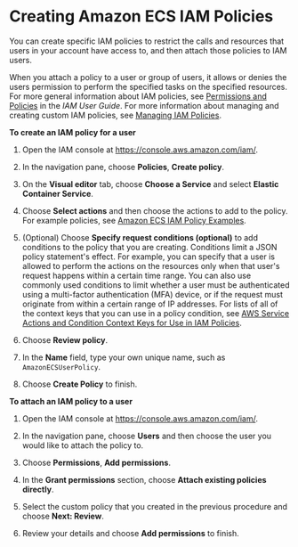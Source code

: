 # Creating Amazon ECS IAM Policies<a name="ECS_IAM_user_policies"></a>

You can create specific IAM policies to restrict the calls and resources that users in your account have access to, and then attach those policies to IAM users\.

When you attach a policy to a user or group of users, it allows or denies the users permission to perform the specified tasks on the specified resources\. For more general information about IAM policies, see [Permissions and Policies](http://docs.aws.amazon.com/IAM/latest/UserGuide/PermissionsAndPolicies.html) in the *IAM User Guide*\. For more information about managing and creating custom IAM policies, see [Managing IAM Policies](http://docs.aws.amazon.com/IAM/latest/UserGuide/ManagingPolicies.html)\.

**To create an IAM policy for a user**

1. Open the IAM console at [https://console\.aws\.amazon\.com/iam/](https://console.aws.amazon.com/iam/)\.

1. In the navigation pane, choose **Policies**, **Create policy**\. 

1. On the **Visual editor** tab, choose **Choose a Service** and select **Elastic Container Service**\.

1. Choose **Select actions** and then choose the actions to add to the policy\. For example policies, see [Amazon ECS IAM Policy Examples](IAMPolicyExamples.md)\.

1. \(Optional\) Choose **Specify request conditions \(optional\)** to add conditions to the policy that you are creating\. Conditions limit a JSON policy statement's effect\. For example, you can specify that a user is allowed to perform the actions on the resources only when that user's request happens within a certain time range\. You can also use commonly used conditions to limit whether a user must be authenticated using a multi\-factor authentication \(MFA\) device, or if the request must originate from within a certain range of IP addresses\. For lists of all of the context keys that you can use in a policy condition, see [AWS Service Actions and Condition Context Keys for Use in IAM Policies](http://docs.aws.amazon.com/IAM/latest/UserGuide/reference_policies_actionsconditions.html)\.

1. Choose **Review policy**\.

1. In the **Name** field, type your own unique name, such as `AmazonECSUserPolicy`\.

1. Choose **Create Policy** to finish\. 

**To attach an IAM policy to a user**

1. Open the IAM console at [https://console\.aws\.amazon\.com/iam/](https://console.aws.amazon.com/iam/)\.

1. In the navigation pane, choose **Users** and then choose the user you would like to attach the policy to\. 

1. Choose **Permissions**, **Add permissions**\.

1. In the **Grant permissions** section, choose **Attach existing policies directly**\.

1. Select the custom policy that you created in the previous procedure and choose **Next: Review**\.

1. Review your details and choose **Add permissions** to finish\.